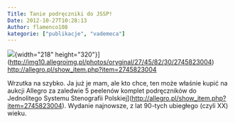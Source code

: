 ```yaml
---
Title: Tanie podręczniki do JSSP!
Date: 2012-10-27T10:28:13
Author: flamenco108
kategorie: ["publikacje", "vademeca"]
---
```



![](http://img10.allegroimg.pl/photos/oryginal/27/45/82/30/2745823004){width="218" height="320"}](http://img10.allegroimg.pl/photos/oryginal/27/45/82/30/2745823004)
  <http://allegro.pl/show_item.php?item=2745823004>


Wrzutka na szybko. Ja już je mam, ale kto chce, ten może właśnie kupić
na aukcji Allegro za zaledwie 5 peelenów komplet podręczników do
Jednolitego Systemu Stenografii
Polskiej](http://allegro.pl/show_item.php?item=2745823004). Wydanie
najnowsze, z lat 90-tych ubiegłego (czyli XX) wieku.
